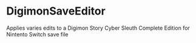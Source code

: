 # DigimonSaveEditor
Applies varies edits to a Digimon Story Cyber Sleuth Complete Edition for Nintento Switch save file

